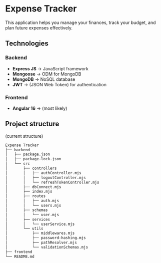 # Expense Tracker

This application helps you manage your finances, track your budget, 
and plan future expenses effectively.

## Technologies

### Backend
- **Express JS** -> JavaScript framework
- **Mongoose** -> ODM for MongoDB
- **MongoDB** -> NoSQL database
- **JWT** -> (JSON Web Token) for authentication

### Frontend
- **Angular 16** -> (most likely)

## Project structure

(current structure)

```markdown
Expense Tracker
├── backend
│   ├── package.json
│   ├── package-lock.json
│   └── src
│       ├── controllers
│       │   ├── authController.mjs
│       │   ├── logoutController.mjs
│       │   └── refreshTokenController.mjs
│       ├── dbConnect.mjs
│       ├── index.mjs
│       ├── routes
│       │   ├── auth.mjs
│       │   └── users.mjs
│       ├── schemas
│       │   └── user.mjs
│       ├── services
│       │   └── userService.mjs
│       └── utils
│           ├── middlewares.mjs
│           ├── password-hashing.mjs
│           ├── pathResolver.mjs
│           └── validationSchemas.mjs
├── frontend
└── README.md
```

